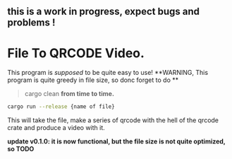 ## this is a work in progress, expect bugs and problems ! 

# File To QRCODE Video.

This program is *supposed* to be quite easy to use!
**WARNING, This program is quite greedy in file size, so donc forget to do **
> cargo clean
**from time to time.**
```bash
cargo run --release {name of file}
```


This will take the file, make a series of qrcode with the hell of the qrcode crate and produce a video with it. 

**update v0.1.0: it is now functional, but the file size is not quite optimized, so TODO**


